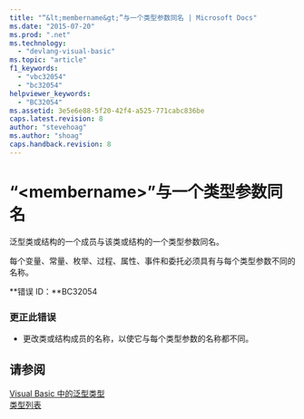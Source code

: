 ```yaml
---
title: "“&lt;membername&gt;”与一个类型参数同名 | Microsoft Docs"
ms.date: "2015-07-20"
ms.prod: ".net"
ms.technology: 
  - "devlang-visual-basic"
ms.topic: "article"
f1_keywords: 
  - "vbc32054"
  - "bc32054"
helpviewer_keywords: 
  - "BC32054"
ms.assetid: 3e5e6e88-5f20-42f4-a525-771cabc836be
caps.latest.revision: 8
author: "stevehoag"
ms.author: "shoag"
caps.handback.revision: 8
---
```

# “&lt;membername&gt;”与一个类型参数同名
泛型类或结构的一个成员与该类或结构的一个类型参数同名。  
  
 每个变量、常量、枚举、过程、属性、事件和委托必须具有与每个类型参数不同的名称。  
  
 **错误 ID：**BC32054  
  
### 更正此错误  
  
-   更改类或结构成员的名称，以使它与每个类型参数的名称都不同。  
  
## 请参阅  
 [Visual Basic 中的泛型类型](../../visual-basic/programming-guide/language-features/data-types/generic-types.md)   
 [类型列表](../../visual-basic/language-reference/statements/type-list.md)